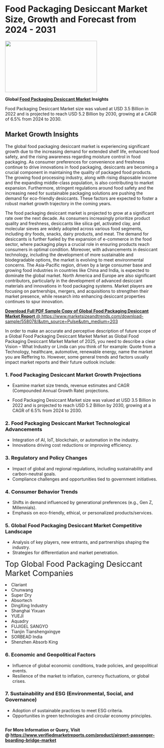 <H1>Food Packaging Desiccant Market Size, Growth and Forecast from 2024 - 2031</H1><img class="aligncenter size-medium wp-image-584254" src="https://thirdeyenews.in/wp-content/uploads/2024/09/Global-Market-Research-300x168.jpeg" alt="" width="300" height="168" /><p><strong>Global&nbsp;<a href="https://www.marketsizeandtrends.com/download-sample/558078/&amp;utm_source=Pulse&amp;utm_medium=203">Food Packaging Desiccant Market</a> Insights</strong></p><p>Food Packaging Desiccant Market size was valued at USD 3.5 Billion in 2022 and is projected to reach USD 5.2 Billion by 2030, growing at a CAGR of 6.5% from 2024 to 2030.</p><p><h2>Market Growth Insights</h2> <p>The global food packaging desiccant market is experiencing significant growth due to the increasing demand for extended shelf life, enhanced food safety, and the rising awareness regarding moisture control in food packaging. As consumer preferences for convenience and freshness continue to drive innovations in food packaging, desiccants are becoming a crucial component in maintaining the quality of packaged food products. The growing food processing industry, along with rising disposable income and the expanding middle-class population, is also contributing to market expansion. Furthermore, stringent regulations around food safety and the increasing need for sustainable packaging solutions are pushing the demand for eco-friendly desiccants. These factors are expected to foster a robust market growth trajectory in the coming years.</p> <p><a href="#"></a></p> <p>The food packaging desiccant market is projected to grow at a significant rate over the next decade. As consumers increasingly prioritize product quality and freshness, desiccants like silica gel, activated clay, and molecular sieves are widely adopted across various food segments, including dry foods, snacks, dairy products, and meat. The demand for desiccants is further fueled by the expansion of e-commerce in the food sector, where packaging plays a crucial role in ensuring products reach consumers in optimal condition. Moreover, with advancements in desiccant technology, including the development of more sustainable and biodegradable options, the market is evolving to meet environmental concerns. The Asia-Pacific region, driven by a large consumer base and growing food industries in countries like China and India, is expected to dominate the global market. North America and Europe are also significant contributors, particularly in the development of advanced desiccant materials and innovations in food packaging systems. Market players are focusing on partnerships, mergers, and acquisitions to strengthen their market presence, while research into enhancing desiccant properties continues to spur innovation.</p> <p><a href="#"></p><p><span class=""><strong>Download Full PDF Sample Copy of Global Food Packaging Desiccant Market Report</strong> @ <a href="https://www.marketsizeandtrends.com/download-sample/558078/&amp;utm_source=Pulse&amp;utm_medium=203" target="_blank">https://www.marketsizeandtrends.com/download-sample/558078/&amp;utm_source=Pulse&amp;utm_medium=203</a></span></p><p>In order to make an accurate and perceptive description of future scope of a Global&nbsp;Food Packaging Desiccant Market Market as Global&nbsp;Food Packaging Desiccant Market Market of 2025, you need to describe a clear Vision &ndash; What Industry or Linda can you think of for example: Quote from a Technology, healthcare, automotive, renewable energy, name the market you are Reffering to. However, some general trends and factors usually impact market reports and their future outlook include:</p><h3>1.&nbsp;<strong>Food Packaging Desiccant Market Growth Projections</strong></h3><ul><li>Examine market size trends, revenue estimates and CAGR (Compounded Annual Growth Rate) projections.</li><li><p>Food Packaging Desiccant Market size was valued at USD 3.5 Billion in 2022 and is projected to reach USD 5.2 Billion by 2030, growing at a CAGR of 6.5% from 2024 to 2030.</p></li></ul><h3>2.&nbsp;<strong>Food Packaging Desiccant Market Technological Advancements</strong></h3><ul><li>Integration of AI, IoT, blockchain, or automation in the industry.</li><li>Innovations driving cost reductions or improving efficiency.</li></ul><h3>3.&nbsp;<strong>Regulatory and Policy Changes</strong></h3><ul><li>Impact of global and regional regulations, including sustainability and carbon-neutral goals.</li><li>Compliance challenges and opportunities tied to government initiatives.</li></ul><h3>4.&nbsp;<strong>Consumer Behavior Trends</strong></h3><ul><li>Shifts in demand influenced by generational preferences (e.g., Gen Z, Millennials).</li><li>Emphasis on eco-friendly, ethical, or personalized products/services.</li></ul><h3>5.&nbsp;<strong>Global Food Packaging Desiccant Market Competitive Landscape</strong></h3><ul><li>Analysis of key players, new entrants, and partnerships shaping the industry.</li><li>Strategies for differentiation and market penetration.</li></ul><p data-pm-slice="1 1 []"><span style="color: inherit; font-family: inherit; font-size: 25px;">Top Global Food Packaging Desiccant Market Companies</span></p><div class="" data-test-id=""><p><li>Clariant</li><li> Chunwang</li><li> Super Dry</li><li> Absortech</li><li> DingXing Industry</li><li> Shanghai Yixuan</li><li> YUEJI</li><li> Aquadry</li><li> FUJIGEL SANGYO</li><li> Tianjin Tianshengxingye</li><li> SORBEAD India</li><li> Shenzhen Absorb King</li></p></div><h3>6.&nbsp;<strong>Economic and Geopolitical Factors</strong></h3><ul><li>Influence of global economic conditions, trade policies, and geopolitical events.</li><li>Resilience of the market to inflation, currency fluctuations, or global crises.</li></ul><h3>7.&nbsp;<strong>Sustainability and ESG (Environmental, Social, and Governance)</strong></h3><ul><li>Adoption of sustainable practices to meet ESG criteria.</li><li>Opportunities in green technologies and circular economy principles.</li></ul><h2><strong style="font-size: 14px;">For More Information or Query, Visit @&nbsp;</strong><a style="background-color: #ffffff; font-size: 14px;" href="https://www.marketsizeandtrends.com/report/food-packaging-desiccant-market/" target="_blank">https://www.verifiedmarketreports.com/product/airport-passenger-boarding-bridge-market</a></h2>
